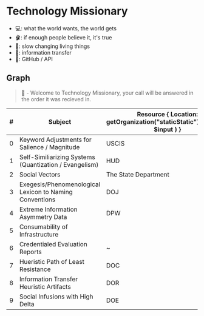 # Technology Missionary 

* 💻: what the world wants, the world gets
* 🩰: if enough people believe it, it's true
* 👔: slow changing living things
* 🌈: information transfer
* 🎉: GitHub / API

## Graph
> 👔 - Welcome to Technology Missionary, your call will be answered in the order it was recieved in.

| # | Subject | Resource { Location: getOrganization("staticStatic").getNode( $input ) } | Status |
| ------- | ------- | ------- | ------- |
| 0 | Keyword Adjustments for Salience / Magnitude | USCIS |  |
| 1 | Self-Similiarizing Systems (Quantization / Evangelism) | HUD |  |
| 2 | Social Vectors | The State Department | |
| 3 | Exegesis/Phenomenological Lexicon to Naming Conventions | DOJ |   |
| 4 | Extreme Information Asymmetry Data | DPW | |
| 5 | Consumability of Infrastructure | | |
| 6 | Credentialed Evaluation Reports | ~ |  |
| 7 | Hueristic Path of Least Resistance | DOC |  |
| 8 | Information Transfer Heuristic Artifacts | DOR |  |
| 9 | Social Infusions with High Delta | DOE |  |
